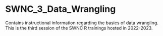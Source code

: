 # SWNC_3_Data_Wrangling
Contains instructional information regarding the basics of data wrangling. This is the third session of the SWNC R trainings hosted in 2022-2023.
